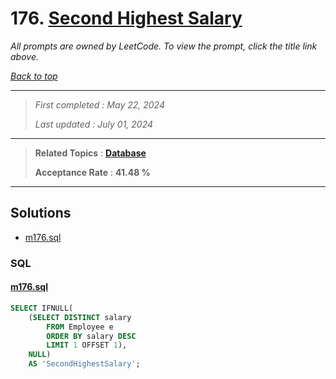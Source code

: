 # 176. [Second Highest Salary](<https://leetcode.com/problems/second-highest-salary>)

*All prompts are owned by LeetCode. To view the prompt, click the title link above.*

*[Back to top](<../README.md>)*

------

> *First completed : May 22, 2024*
>
> *Last updated : July 01, 2024*

------

> **Related Topics** : **[Database](<by_topic/Database.md>)**
>
> **Acceptance Rate** : **41.48 %**

------

## Solutions

- [m176.sql](<../my-submissions/m176.sql>)
### SQL
#### [m176.sql](<../my-submissions/m176.sql>)
```SQL
SELECT IFNULL(
    (SELECT DISTINCT salary
        FROM Employee e
        ORDER BY salary DESC
        LIMIT 1 OFFSET 1),
    NULL) 
    AS 'SecondHighestSalary';
```

